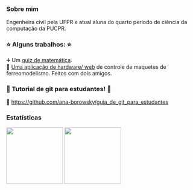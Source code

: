 ### Sobre mim
Engenheira civil pela UFPR e atual aluna do quarto período de ciência da computação da PUCPR.

 ### :star: Alguns trabalhos: :star:
 :heavy_plus_sign: Um [quiz de matemática](https://ana-borowsky.github.io/).<br>
 :steam_locomotive: [Uma aplicação de hardware/ web](https://github.com/gustacamara/py-ui) de controle de maquetes de ferreomodelismo.
 Feitos com dois amigos.
<!---
### Languages
[![My Skills](https://skillicons.dev/icons?i=css,html,js,react,java,php,c,py,ruby,rails,mysql&perline=11)](https://skillicons.dev)
--->

### :runner: Tutorial de git para estudantes!  :runner: ###
:page_facing_up: https://github.com/ana-borowsky/guia_de_git_para_estudantes

### Estatísticas
<p align="center">
<div>
<img loading="lazy" height="150em" src="https://github-readme-stats.vercel.app/api?username=ana-borowsky&hide=stars,issues&theme=radical&show_icons=true"/>
<img loading="lazy" height="150em" src="https://github-readme-stats.vercel.app/api/top-langs/?username=ana-borowsky&theme=radical&layout=compact"/>
</div>
</p>

